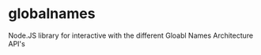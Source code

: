 globalnames
===========

Node.JS library for interactive with the different Gloabl Names Architecture API's